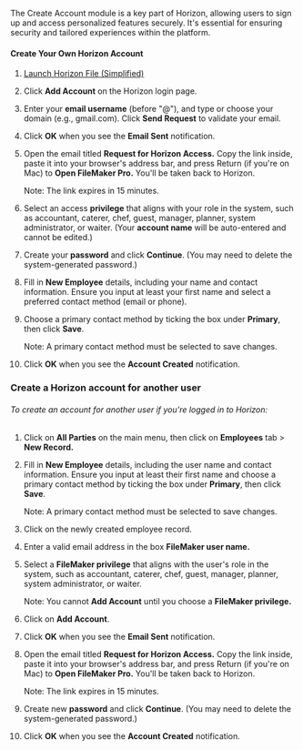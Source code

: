 The Create Account module is a key part of Horizon, allowing users to sign up and access personalized features securely. It's essential for ensuring security and tailored experiences within the platform.

#### Create Your Own Horizon Account

1. [Launch Horizon File (Simplified)](Launch%20Horizon%20File%20(Simplified).md)

2. Click **Add Account** on the Horizon login page.

3. Enter your **email username** (before "@"), and type or choose your domain (e.g., gmail.com). Click **Send Request** to validate your email.

4. Click **OK** when you see the **Email Sent** notification.

5. Open the email titled **Request for Horizon Access.** Copy the link inside, paste it into your browser's address bar, and press Return (if you're on Mac) to  **Open FileMaker Pro.** You'll be taken back to Horizon.

	Note: The link expires in 15 minutes. 
	
6. Select an access **privilege** that aligns with your role in the system, such as accountant, caterer, chef, guest, manager, planner, system administrator, or waiter. (Your **account name** will be auto-entered and cannot be edited.)

7. Create your **password** and click **Continue**. (You may need to delete the system-generated password.) 

8. Fill in **New Employee** details, including your name and contact information. Ensure you input at least your first name and select a preferred contact method (email or phone).

9. Choose a primary contact method by ticking the box under **Primary**, then click **Save**. 

	Note: A primary contact method must be selected to save changes.

10. Click **OK** when you see the **Account Created** notification.

### Create a Horizon account for another user

###### To create an account for another user if you're logged in to Horizon:

1. Click on **All Parties** on the main menu, then click on **Employees** tab > **New Record.**

2. Fill in **New Employee** details, including the user name and contact information. Ensure you input at least their first name and choose a primary contact method by ticking the box under **Primary**, then click **Save**. 

	Note: A primary contact method must be selected to save changes.

3. Click on the newly created employee record. 

4. Enter a valid email address in the box **FileMaker user name.**

5. Select a **FileMaker privilege** that aligns with the user's role in the system, such as accountant, caterer, chef, guest, manager, planner, system administrator, or waiter.

	Note: You cannot **Add Account** until you choose a **FileMaker privilege.**

6. Click on **Add Account**. 

7. Click **OK** when you see the **Email Sent** notification.

8. Open the email titled **Request for Horizon Access.** Copy the link inside, paste it into your browser's address bar, and press Return (if you're on Mac) to **Open FileMaker Pro.** You'll be taken back to Horizon.

	Note: The link expires in 15 minutes. 

9. Create new **password** and click **Continue**. (You may need to delete the system-generated password.) 

10. Click **OK** when you see the **Account Created** notification. 
